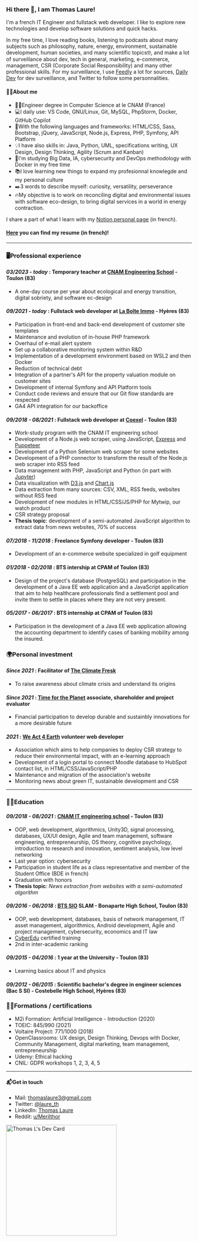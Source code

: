 ### Hi there 👋, I am Thomas Laure!

I'm a french IT Engineer and fullstack web developer. I like to explore new technologies and develop software solutions and quick hacks.

In my free time, I love reading books, listening to podcasts about many subjects such as philosophy, nature, energy, environment, sustainable development, human societies, and many scientific topics🤓, and make a lot of surveillance about dev, tech in general, marketing, e-commerce, management, CSR (Corporate Social Responsibility) and many other professional skills.
For my surveillance, I use [Feedly](https://feedly.com) a lot for sources, [Daily Dev](https://daily.dev/) for dev surveillance, and Twitter to follow some personnalities.

#### 🐱‍💻About me
- 👨‍🎓Engineer degree in Computer Science at le CNAM (France)
- 💻I daily use: VS Code, GNU/Linux, Git, MySQL, PhpStorm, Docker, GitHub Copilot
- 🧰With the following languages and frameworks: HTML/CSS, Sass, Bootstrap, jQuery, JavaScript, Node.js, Express, PHP, Symfony, API Platform
- 💡I have also skills in: Java, Python, UML, specifications writing, UX Design, Design Thinking, Agility (Scrum and Kanban)
- 🌱I'm studying Big Data, IA, cybersecurity and DevOps methodology with Docker in my free time
- 📚I love learning new things to expand my profesionnal knowlegde and my personal culture
- ✒️3 words to describe myself: curiosity, versatility, perseverance
- 🔥My objective is to work on reconciling digital and environmental issues with software eco-design, to bring digital services in a world in energy contraction.

I share a part of what I learn with my [Notion personal page](https://www.notion.so/thomaslaure/Cours-90dd3c4539aa454db265b246eafc46d2) (in french).

#### [Here](https://docs.google.com/document/d/1Q9gT_AfF5O1saPtMAOfvlJQtZOJHM01HHoiTmBPKTbM/edit?usp=sharing) you can find my resume (in french)!

---

### 🖥️Professional experience
#### *03/2023 - today* : **Temporary teacher** at [CNAM Engineering School](https://ecole-ingenieur.cnam.fr/eicnam-ecole-d-ingenieur-e-s-/ecole-d-ingenieur-e-s-1000-ingenieurs-diplomes-chaque-annee-en-formation-continue-820776.kjsp) - Toulon (83)
- A one-day course per year about ecological and energy transition, digital sobriety, and software ec-design

#### *09/2021 - today* : **Fullstack web developer** at [La Boîte Immo](https://www.la-boite-immo.com/) - Hyères (83)
- Participation in front-end and back-end development of customer site templates
- Maintenance and evolution of in-house PHP framework
- Overhaul of e-mail alert system
- Set up a collaborative monitoring system within R&D
- Implementation of a development environment based on WSL2 and then Docker
- Reduction of technical debt 
- Integration of a partner's API for the property valuation module on customer sites
- Development of internal Symfony and API Platform tools
- Conduct code reviews and ensure that our Git flow standards are respected
- GA4 API integration for our backoffice

#### *09/2018 - 08/2021* : **Fullstack web developer** at [Coexel](https://www.coexel.com/) - Toulon (83)
- Work-study program with the CNAM IT engineering school
- Development of a Node.js web scraper, using JavaScript, [Express](https://expressjs.com/) and [Puppeteer](https://developers.google.com/web/tools/puppeteer/)
- Development of a Python Selenium web scraper for some websites
- Development of a PHP connector to transform the result of the Node.js web scraper into RSS feed
- Data management with PHP, JavaScript and Python (in part with [Jupyter](https://jupyter.org/))
- Data visualization with [D3.js](https://d3js.org/) and [Chart.js](https://www.chartjs.org/)
- Data extraction from many sources: CSV, XML, RSS feeds, websites without RSS feed
- Development of new modules in HTML/CSS/JS/PHP for Mytwip, our watch product
- CSR strategy proposal
- **Thesis topic**: development of a semi-automated JavaScript algorithm to extract data from news websites, 70% of success

#### *07/2018 - 11/2018* : **Freelance Symfony developer** - Toulon (83)
- Development of an e-commerce website specialized in golf equipment

#### *01/2018 - 02/2018* : BTS intership at CPAM of Toulon (83)
- Design of the project's database (PostgreSQL) and participation in the development of a Java EE web application and a JavaScript application that aim to help healthcare professionals find a settlement pool and invite them to settle in places where they are not very present.

#### *05/2017 - 06/2017* : BTS internship at CPAM of Toulon (83)
- Participation in the development of a Java EE web application allowing the accounting department to identify cases of banking mobility among the insured.

### 🌍Personal investment

#### *Since 2021* : Facilitator of [The Climate Fresk](https://fresqueduclimat.org/)
- To raise awareness about climate crisis and understand its origins

#### *Since 2021* : [Time for the Planet](https://www.time-planet.com/en) **associate, shareholder and project evaluator**
- Financial participation to develop durable and sustainbly innovations for a more desirable future

#### *2021* : [We Act 4 Earth](https://weact4earth.fr/) **volunteer web developer**
- Association which aims to help companies to deploy CSR strategy to reduce their environmental impact, with an e-learning approach
- Development of a login portal to connect Moodle database to HubSpot contact list, in HTML/CSS/JavaScript/PHP
- Maintenance and migration of the association's website
- Monitoring news about green IT, sustainable development and CSR

---

### 👨‍🎓Education
#### *09/2018 - 08/2021* : [CNAM IT engineering school](https://formation.cnam.fr/rechercher-par-discipline/ingenieur-e-informatique-et-multimedia-technologies-du-jeu-video-et-systemes-interactifs-1275873.kjsp) - Toulon (83)
- OOP, web development, algorithmics, Unity3D, signal processing, databases, UX/UI design, Agile and team management, software engineering, entrepreneurship, OS theory, cognitive psychology, introduction to research and innovation, sentiment analysis, low level networking
- Last year option: cybersecurity
- Participation in student life as a class representative and member of the Student Office (BDE in french)
- Graduation with honors
- **Thesis topic**: *News extraction from websites with a semi-automated algorithm*

#### *09/2016 - 06/2018* : [BTS SIO](https://bts-sio.lyc-bonaparte.fr/) SLAM - Bonaparte High School, Toulon (83)
- OOP, web development, databases, basis of network management, IT asset management, algorithmics, Android development, Agile and project management, cybersecurity, economics and IT law
- [CyberEdu](https://www.cyberedu.fr/pages/label-2019-001/) certified training
- 2nd in inter-academic ranking

#### *09/2015 - 04/2016* : 1 year at the University - Toulon (83)
- Learning basics about IT and physics

#### *09/2012 - 06/2015* : Scientific bachelor's degree in engineer sciences (Bac S SI) - Costebelle High School, Hyères (83)

### 👨‍💻Formations / certifications
- M2i Formation: Artificial Intelligence - Introduction (2020)
- TOEIC: 845/990 (2021)
- Voltaire Project: 771/1000 (2018)
- OpenClassrooms: UX design, Design Thinking, Devops with Docker, Community Management, digital marketing, team management, entrepreneurship
- Udemy: Ethical hacking
- CNIL: GDPR workshops 1, 2, 3, 4, 5

---

#### 📬Get in touch
- Mail: thomaslaure3@gmail.com
- Twitter: [@laure_th](https://twitter.com/laure_th)
- LinkedIn: [Thomas Laure](https://www.linkedin.com/in/thomas-laure-ingenieur-developpeur-web/)
- Reddit: [u/Merilthor](https://www.reddit.com/user/Merilthor)

<a href="https://app.daily.dev/Thomas_L"><img src="https://api.daily.dev/devcards/9cef2e19aa964ce4af7703c1f3c5c3ab.png?r=niu" width="300" alt="Thomas L's Dev Card"/></a>
